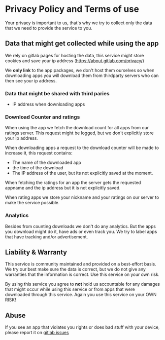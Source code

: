 # Privacy Policy and Terms of use

Your privacy is important to us, that's why we try to collect only the data that we need
to provide the service to you.

## Data that might get collected while using the app

We rely on gitlab pages for hosting the data, this service might store cookies and save your ip address (https://about.gitlab.com/privacy/)

We **only link** to the app packages, we don't host them ourselves so when downloading apps you will download them from thirdparty servers who can then see your ip address.

### Data that might be shared with third paries

- IP address when downloading apps

### Download Counter and ratings

When using the app we fetch the download count for all apps from our ratings server.
This request might be logged, but we don't explicitly store your ip address.

When downloading apps a request to the download counter will be made to increase it, this request contains:

- The name of the downloaded app
- the time of the download
- The IP address of the user, but its not explicitly saved at the moment.

When fetching the ratings for an app the server gets the requested appname and the ip address but it is not explicitly saved.

When rating apps we store your nickname and your ratings on our server to make the service possible.

### Analytics

Besides from counting downloads we don't do any analytics.
But the apps you download might do it, have ads or even track you.
We try to label apps that have tracking and/or advertisement.

## Liability & Warranty

This service is community maintained and provided on a best-effort basis.
We try our best make sure the data is correct, but we do not give any warranties that the information is correct. Use this service on your own risk.

By using this service you agree to **not** hold us accountable for any damages that might occur while using this service or from apps that were downloaded through this service. Again you use this service on your OWN RISK!

## Abuse

If you see an app that violates you rights or does bad stuff with your device, please report it on [gitlab issues](https://gitlab.com/banana-hackers/store-db/-/issues)
